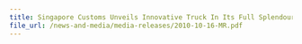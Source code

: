 ```yaml
---
title: Singapore Customs Unveils Innovative Truck In Its Full Splendour For "Don't Get Burnt" Campaign Roadshows
file_url: /news-and-media/media-releases/2010-10-16-MR.pdf
---
```

